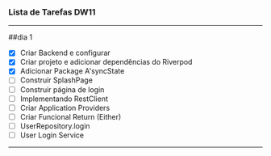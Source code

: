 ### Lista de Tarefas DW11
---
##dia 1

- [x] Criar Backend e configurar 
- [x] Criar projeto e adicionar dependências do Riverpod 
- [x] Adicionar Package A'syncState
- [ ] Construir SplashPage 
- [ ] Construir página de login 
- [ ] Implementando RestClient 
- [ ] Criar Application Providers 
- [ ] Criar Funcional Return (Either) 
- [ ] UserRepository.login 
- [ ] User Login Service 

---